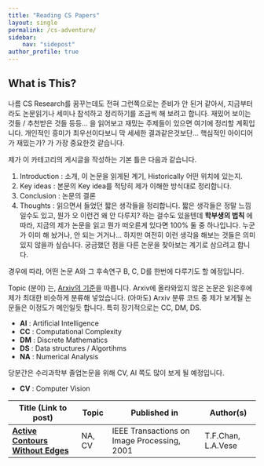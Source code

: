 ```yaml
---
title: "Reading CS Papers"
layout: single
permalink: /cs-adventure/
sidebar:
    nav: "sidepost"
author_profile: true
---
```


## What is This? 
나름 CS Research를 꿈꾸는데도 전혀 그런쪽으로는 준비가 안 된거 같아서, 지금부터라도 논문읽기나 세미나 참석하고 정리하기를 조금씩 해 보려고 합니다. 재밌어 보이는 것들 / 추천받은 것들 등등... 을 읽어보고 재밌는 주제들이 있으면 여기에 정리할 계획입니다. 개인적인 흥미가 최우선이다보니 막 세세한 결과같은것보단... 핵심적인 아이디어가 재밌는가? 가 가장 중요한것 같습니다. 

제가 이 카테고리의 게시글을 작성하는 기본 틀은 다음과 같습니다. 
1. Introduction : 소개, 이 논문을 읽게된 계기, Historically 어떤 위치에 있는지.
2. Key ideas : 본문의 Key idea를 적당히 제가 이해한 방식대로 정리합니다. 
3. Conclusion : 논문의 결론
4. Thoughts : 읽으면서 들었던 짧은 생각들을 정리합니다. 짧은 생각들은 정말 느낌일수도 있고, 뭔가 오 이런건 왜 안 다루지? 하는 걸수도 있을텐데 **학부생의 법칙** 에 따라, 지금의 제가 논문을 읽고 뭔가 떠오른게 있다면 100% 둘 중 하나입니다. 누군가 이미 해 놨거나, 안 되는 거거나... 하지만 여전히 이런 생각을 해보는 것들은 의미있지 않을까 싶습니다. 궁금했던 점을 다른 논문을 찾아보는 계기로 삼으려고 합니다. 

경우에 따라, 어떤 논문 A와 그 후속연구 B, C, D를 한번에 다루기도 할 예정입니다.

Topic (분야) 는, [Arxiv의 기준](https://arxiv.org/archive/cs)을 따릅니다. Arxiv에 올라와있지 않은 논문은 읽은후에 제가 최대한 비슷하게 분류해 넣었습니다. 
(아마도) Arxiv 분류 코드 중 제가 보게될 논문들은 이정도가 메인일듯 합니다. 특히 장기적으로는 CC, DM, DS.
- **AI** : Artificial Intelligence
- **CC** : Computational Complexity
- **DM** : Discrete Mathematics
- **DS** : Data structures / Algortihms
- **NA** : Numerical Analysis

당분간은 수리과학부 졸업논문을 위해 CV, AI 쪽도 많이 보게 될 예정입니다. 
- **CV** : Computer Vision

| Title (Link to post)                                          | Topic  | Published in                                | Author(s)          |
|---------------------------------------------------------------|--------|---------------------------------------------|--------------------|
| **[Active Contours Without Edges](/cs-adventure/chan-vese/)** | NA, CV | IEEE Transactions on Image Processing, 2001 | T.F.Chan, L.A.Vese |